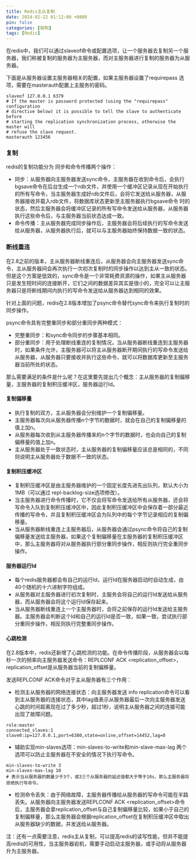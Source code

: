 ```yaml
---
title: Redis主从复制
date: 2024-02-22 01:12:00 +0800
pin: false 
categories: [架构]
tags: [Redis]
---
```


在redis中，我们可以通过slaveof命令或配置选项，让一个服务器去复制另一个服务器，我们称被复制的服务器为主服务器，而对主服务器进行复制的服务器为从服务器。

下面是从服务器设置主服务器相关的配置，如果主服务器设置了requirepass 选项，需要在masterauth配置上主服务的密码。 

```
slaveof 127.0.0.1 6379
# If the master is password protected (using the "requirepass" configuration
# directive below) it is possible to tell the slave to authenticate before
# starting the replication synchronization process, otherwise the master will
# refuse the slave request.
masterauth 123456
```

### 复制

redis的复制功能分为 同步和命令传播两个操作：

- 同步：从服务器向主服务器发送sync命令，主服务器在收到命令后，会执行bgsave命令在后台生成一个rdb文件，并使用一个缓冲区记录从现在开始执行的所有写命令，当主服务器生成好rdb文件后，会将它发送给从服务器，从服务器接收并载入rdb文件，将数据库状态更新至主服务器执行bgsave命令   时的状态，然后主服务器会将缓冲区记录的所有写命令发送给从服务器，从服务器执行这些命令后，与主服务器当前状态达成一致。
- 命令传播：主从服务器完成同步操作后，主服务器会将后续执行的写命令发送给从服务器，从服务器执行后，就可以与主服务器始终保持数据一致的状态。

### 断线重连

在2.8之前的版本，主从服务器断线重连后，从服务器会向主服务器发送sync命令，主从服务器间会再次执行一次初次复制时的同步操作以达到主从一致的状态。但是这个方案是低效的，sync命令是一个非常耗费资源的操作，如果主从服务器只是发生短时间的连接断开，它们之间的数据差异其实是很小的，完全可以让主服务器只是将断线期间内执行的写命令发送给从服务器达到相同的效果。

针对上面的问题，redis在2.8版本增加了psync命令替代sync命令来执行复制时的同步操作。

psync命令具有完整重同步和部分重同步两种模式：

- 完整重同步：和sync命令同步的步骤基本相同。
- 部分重同步：用于处理断线重连的复制情况，当从服务器断线重连到主服务器时，如果条件允许，主服务器可以将主从服务器断开期间执行的写命令发送给从服务器，从服务器只要接收并执行这些命令，就可以将数据库更新至主服务器当前所处的状态。

那么需要满足的条件是什么呢？在这里要先提出几个概念：主从服务器的复制偏移量，主服务器的复制积压缓冲区，服务器运行Id。

#### 复制偏移量

- 执行复制的双方，主从服务器会分别维护一个复制偏移量。
- 主服务器每次向从服务器传播n个字节的数据时，就会在自己的复制偏移量的值上加n。
- 从服务器每次收到从主服务器传播来的n个字节的数据时，也会向自己的复制偏移量的值上加n。
- 主从服务器处于一致状态时，主从服务器的复制偏移量应该总是相同的，不同则说明主从服务器处于数据不一致的状态。

#### 复制积压缓冲区

- 复制积压缓冲区是由主服务器维护的一个固定长度先进先出队列，默认大小为1MB（可以通过 repl-backlog-size选项修改）。
- 当主服务器进行命令传播时，它不仅会将写命令发送给所有从服务器，还会将写命令入队到复制积压缓冲区中，因此复制积压缓冲区中会保存着一部分最近传播的写命令，并且复制积压缓冲区会为队列中的每个字节记录相应的复制偏移量。
- 当从服务器断线重连上主服务器后，从服务器会通过psync命令将自己的复制偏移量发送给主服务器，如果这个复制偏移量在主服务器的复制积压缓冲区中，那么主服务器将对从服务器执行部分重同步操作，相反则执行完全重同步操作。

#### 服务器运行Id

- 每个redis服务器都会有自己的运行Id，运行Id在服务器启动时自动生成，由40个随机的十六进制字符组成。
- 从服务器对主服务器进行初次复制时，主服务会将自己的运行Id发送给从服务器，而从服务器会将这个运行Id保存起来。
- 当从服务器断线重连上一个主服务器时，会将之前保存的运行Id发送给主服务器。主服务器会判断这个Id和自己的运行Id是否一致，如果一致，尝试执行部分重同步操作，相反则执行完整重同步操作。

#### 心跳检测

在2.8版本中，redis还新增了心跳检测的功能。在命令传播阶段，从服务器会以每秒一次的频率向主服务器发送命令：REPLCONF ACK <replication_offset>，replication_offset是从服务器当前的复制偏移量。

发送REPLCONF ACK命令对于主从服务器有三个作用：

- 检测主从服务器的网络连接状态：向主服务器发送 info replication命令可以看到主从服务器的连接状态，其中lag值表示从服务器最后一次向主服务器发送心跳的时间距离现在过了多少秒，超过1秒，说明主从服务器之间的连接可能出现了故障问题。

```
role:master
connected_slaves:1
slave0:ip=127.0.0.1,port=6380,state=online,offset=14452,lag=0
```

- 辅助实现min-slaves选项：min-slaves-to-write和min-slave-max-lag 两个选项可以防止主服务器在不安全的情况下执行写命令。

```
min-slaves-to-write 3
min-slaves-max-lag 10
# 表示当从服务器的数量少于3个，或3三个从服务器的延迟值都大于等于10s，那么主服务器将拒绝执行写命令。
```

- 检测命令丢失：由于网络故障，主服务器传播给从服务器的写命令可能在半路丢失。从服务器向主服务器发送REPLCONF ACK <replication_offset>命令后，主服务器会拿replication_offset与自己复制偏移量比较，如果小于自己的复制偏移量，那么主服务器会根据replication_offset在复制积压缓冲区中取出从服务器缺少的数据，并发送给从服务器。

注：还有一点需要注意，redis主从复制，可以提高redis的读写性能，但并不能提高redis的可用性，当主服务器宕机，需要手动启动主服务器，或手动将从服务器升为主服务器。
